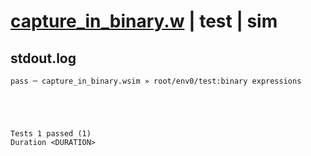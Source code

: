 # [capture_in_binary.w](../../../../../examples/tests/valid/capture_in_binary.w) | test | sim

## stdout.log
```log
pass ─ capture_in_binary.wsim » root/env0/test:binary expressions
 




Tests 1 passed (1) 
Duration <DURATION>

```

